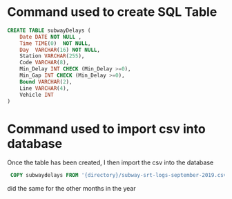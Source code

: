 # Command used to create SQL Table

```sql
CREATE TABLE subwayDelays (
    Date DATE NOT NULL ,
    Time TIME(0)  NOT NULL,
    Day  VARCHAR(16) NOT NULL,
    Station VARCHAR(255),
    Code VARCHAR(8),
    Min_Delay INT CHECK (Min_Delay >=0),
    Min_Gap INT CHECK (Min_Delay >=0),
    Bound VARCHAR(2),
    Line VARCHAR(4),
    Vehicle INT 
)
```

# Command used to import csv into database
Once the table has been created, I then import the csv into the database

```sql
 COPY subwaydelays FROM '{directory}/subway-srt-logs-september-2019.csv' WITH (FORMAT csv);
```

 did the same for the other months in the year